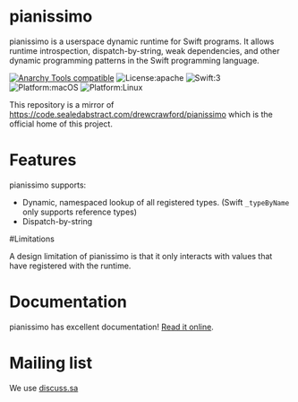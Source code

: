# pianissimo

pianissimo is a userspace dynamic runtime for Swift programs.  It allows runtime introspection, dispatch-by-string, weak dependencies, and other dynamic programming patterns in the Swift programming language.

[![Anarchy Tools compatible](https://img.shields.io/badge/Anarchy%20Tools-compatible-4BC51D.svg?style=flat)](http://anarchytools.org)
![License:apache](https://img.shields.io/hexpm/l/plug.svg)
![Swift:3](https://img.shields.io/badge/Swift-3-blue.svg)
![Platform:macOS](https://img.shields.io/badge/Platform-macOS-red.svg)
![Platform:Linux](https://img.shields.io/badge/Platform-Linux-red.svg)

This repository is a mirror of https://code.sealedabstract.com/drewcrawford/pianissimo which is the official home of this project.

# Features

pianissimo supports:

* Dynamic, namespaced lookup of all registered types.  (Swift `_typeByName` only supports reference types)
* Dispatch-by-string

#Limitations

A design limitation of pianissimo is that it only interacts with values that have registered with the runtime.


# Documentation

pianissimo has excellent documentation!  [Read it online](http://pianissimo-docs.sealedabstract.com).

# Mailing list

We use [discuss.sa](http://discuss.sealedabstract.com/c/code-sa/pianissimo)